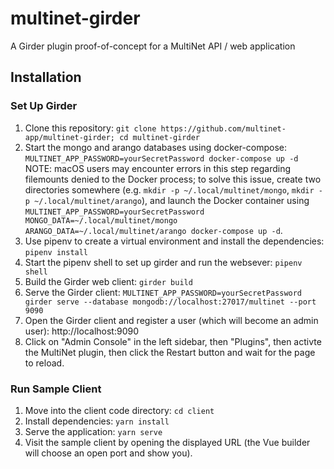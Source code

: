 # multinet-girder
A Girder plugin proof-of-concept for a MultiNet API / web application

## Installation

### Set Up Girder
1. Clone this repository: `git clone
   https://github.com/multinet-app/multinet-girder; cd multinet-girder`
2. Start the mongo and arango databases using docker-compose:
   `MULTINET_APP_PASSWORD=yourSecretPassword docker-compose up -d` NOTE: macOS
   users may encounter errors in this step regarding filemounts denied to the
   Docker process; to solve this issue, create two directories somewhere (e.g.
   `mkdir -p ~/.local/multinet/mongo`, `mkdir -p ~/.local/multinet/arango`), and
   launch the Docker container using `MULTINET_APP_PASSWORD=yourSecretPassword
   MONGO_DATA=~/.local/multinet/mongo ARANGO_DATA=~/.local/multinet/arango
   docker-compose up -d`.
3. Use pipenv to create a virtual environment and install the dependencies:
   `pipenv install`
4. Start the pipenv shell to set up girder and run the websever: `pipenv shell`
5. Build the Girder web client: `girder build`
6. Serve the Girder client: `MULTINET_APP_PASSWORD=yourSecretPassword girder
   serve --database mongodb://localhost:27017/multinet --port 9090`
7. Open the Girder client and register a user (which will become an admin user):
   http://localhost:9090
8. Click on "Admin Console" in the left sidebar, then "Plugins", then activte
   the MultiNet plugin, then click the Restart button and wait for the page to
   reload.

### Run Sample Client
1. Move into the client code directory: `cd client`
2. Install dependencies: `yarn install`
3. Serve the application: `yarn serve`
4. Visit the sample client by opening the displayed URL (the Vue builder will
   choose an open port and show you).
